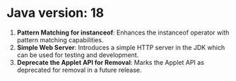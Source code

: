 # Java version: 18
1. **Pattern Matching for instanceof**: Enhances the instanceof operator with pattern matching capabilities.
2. **Simple Web Server**: Introduces a simple HTTP server in the JDK which can be used for testing and development.
3. **Deprecate the Applet API for Removal**: Marks the Applet API as deprecated for removal in a future release.
